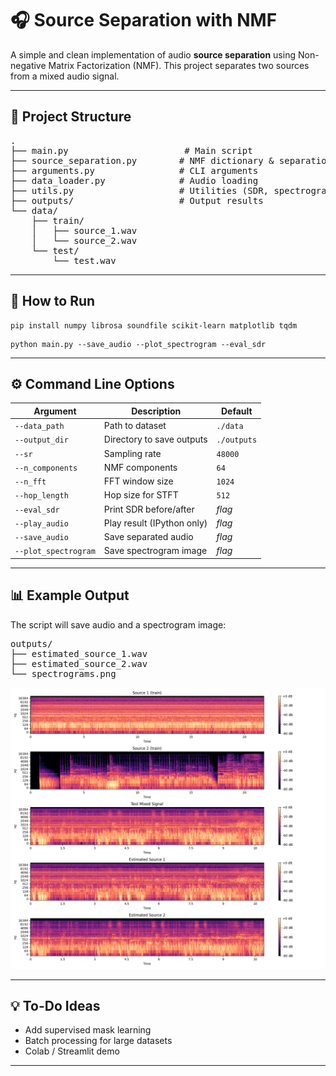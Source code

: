 <h1>🎧 Source Separation with NMF</h1>

<p>
A simple and clean implementation of audio <strong>source separation</strong> using 
Non-negative Matrix Factorization (NMF). This project separates two sources from a mixed audio signal.
</p>

<hr/>

<h2>📁 Project Structure</h2>

<pre>
.
├── main.py                      # Main script
├── source_separation.py        # NMF dictionary & separation
├── arguments.py                # CLI arguments
├── data_loader.py              # Audio loading
├── utils.py                    # Utilities (SDR, spectrograms)
├── outputs/                    # Output results
└── data/
    ├── train/
    │   ├── source_1.wav
    │   └── source_2.wav
    └── test/
        └── test.wav
</pre>

<hr/>

<h2>🚀 How to Run</h2>

<pre><code>pip install numpy librosa soundfile scikit-learn matplotlib tqdm
</code></pre>

<pre><code>python main.py --save_audio --plot_spectrogram --eval_sdr
</code></pre>

<hr/>

<h2>⚙️ Command Line Options</h2>

<table>
  <thead>
    <tr>
      <th>Argument</th>
      <th>Description</th>
      <th>Default</th>
    </tr>
  </thead>
  <tbody>
    <tr><td><code>--data_path</code></td><td>Path to dataset</td><td><code>./data</code></td></tr>
    <tr><td><code>--output_dir</code></td><td>Directory to save outputs</td><td><code>./outputs</code></td></tr>
    <tr><td><code>--sr</code></td><td>Sampling rate</td><td><code>48000</code></td></tr>
    <tr><td><code>--n_components</code></td><td>NMF components</td><td><code>64</code></td></tr>
    <tr><td><code>--n_fft</code></td><td>FFT window size</td><td><code>1024</code></td></tr>
    <tr><td><code>--hop_length</code></td><td>Hop size for STFT</td><td><code>512</code></td></tr>
    <tr><td><code>--eval_sdr</code></td><td>Print SDR before/after</td><td><i>flag</i></td></tr>
    <tr><td><code>--play_audio</code></td><td>Play result (IPython only)</td><td><i>flag</i></td></tr>
    <tr><td><code>--save_audio</code></td><td>Save separated audio</td><td><i>flag</i></td></tr>
    <tr><td><code>--plot_spectrogram</code></td><td>Save spectrogram image</td><td><i>flag</i></td></tr>
  </tbody>
</table>

<hr/>

<h2>📊 Example Output</h2>

<p>The script will save audio and a spectrogram image:</p>

<pre>
outputs/
├── estimated_source_1.wav
├── estimated_source_2.wav
└── spectrograms.png
</pre>

<p align="center">
  <img src="outputs/spectrograms.png" alt="Spectrogram Comparison" width="700"/>
</p>

<hr/>

<h2>💡 To-Do Ideas</h2>
<ul>
  <li>Add supervised mask learning</li>
  <li>Batch processing for large datasets</li>
  <li>Colab / Streamlit demo</li>
</ul>

<hr/>

